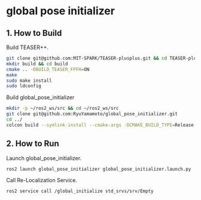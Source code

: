# global pose initializer

## 1. How to Build
Build TEASER++.
```bash
git clone git@github.com:MIT-SPARK/TEASER-plusplus.git && cd TEASER-plusplus
mkdir build && cd build
cmake .. -DBUILD_TEASER_FPFH=ON
make
sudo make install
sudo ldconfig
```

Build global_pose_initializer
```bash
mkdir -p ~/ros2_ws/src && cd ~/ros2_ws/src
git clone git@github.com:RyuYamamoto/global_pose_initializer.git
cd ../
colcon build --symlink-install --cmake-args -DCMAKE_BUILD_TYPE=Release
```

## 2. How to Run
Launch global_pose_initializer.
```bash
ros2 launch global_pose_initializer global_pose_initializer.launch.py
```

Call Re-Localization Service.
```
ros2 service call /global_initialize std_srvs/srv/Empty
```
